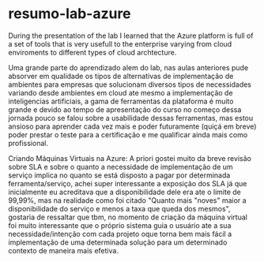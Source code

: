 # resumo-lab-azure
During the presentation of the lab I learned that the Azure platform is full of a set of tools that is very usefull to the enterprise varying from cloud enviroments to different types of cloud archtecture.

Uma grande parte do aprendizado alem do lab, nas aulas anteriores pude absorver em qualidade os tipos de alternativas de implementação de ambientes para empresas que solucionam diversos tipos de necessidades variando desde ambientes em cloud ate mesmo a implementação de 
inteligencias artificiais, a gama de ferramentas da plataforma é muito grande e devido ao tempo de apresentação do curso no começo dessa jornada pouco se falou sobre a usabilidade dessas ferramentas, mas estou ansioso para aprender cada vez mais e poder futuramente (quiçá em breve) poder prestar o teste para a certificação e me qualificar ainda mais como profissional.

Criando Máquinas Virtuais na Azure:
  A priori gostei muito da breve revisão sobre SLA e sobre o quanto a necessidade de implementação de um serviço implica no quanto se está disposto a pagar por determinada ferramenta/serviço, achei super interessante a exposição dos SLA já que inicialmente eu acreditava que a disponibilidade dele era ate o limite de 99,99%, mas na realidade como foi citado "Quanto mais "noves" maior a disponibilidade do serviço e menos a taxa que queda dos mesmos", gostaria de ressaltar que tbm, no momento de criação da máquina virtual foi muito interessante que o próprio sistema guia o usuário ate a sua necessidade/intenção com cada projeto oque torna bem mais fácil a implementação de uma determinada solução para um determinado contexto de maneira mais efetiva.
 
